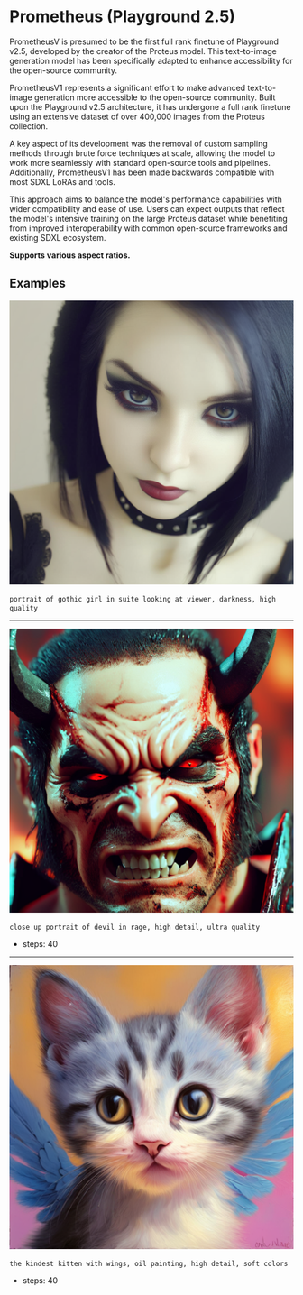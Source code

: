# Prometheus (Playground 2.5)

PrometheusV is presumed to be the first full rank finetune of Playground v2.5, developed by the creator of the Proteus model. This text-to-image generation model has been specifically adapted to enhance accessibility for the open-source community.

PrometheusV1 represents a significant effort to make advanced text-to-image generation more accessible to the open-source community.
Built upon the Playground v2.5 architecture, it has undergone a full rank finetune using an extensive dataset of over 400,000 images from the Proteus collection.

A key aspect of its development was the removal of custom sampling methods through brute force techniques at scale, allowing the model to work more seamlessly with standard open-source tools and pipelines.
Additionally, PrometheusV1 has been made backwards compatible with most SDXL LoRAs and tools.

This approach aims to balance the model's performance capabilities with wider compatibility and ease of use. Users can expect outputs that reflect the model's intensive training on the large Proteus dataset while benefiting from improved interoperability with common open-source frameworks and existing SDXL ecosystem.

**Supports various aspect ratios.**

## Examples

![Image](../FlowsResults/Playground_2_5_prometheus_1.png)

    portrait of gothic girl in suite looking at viewer, darkness, high quality

---

![Image](../FlowsResults/Playground_2_5_prometheus_2.png)

    close up portrait of devil in rage, high detail, ultra quality

- steps: 40

---

![Image](../FlowsResults/Playground_2_5_prometheus_3.png)

    the kindest kitten with wings, oil painting, high detail, soft colors

- steps: 40
